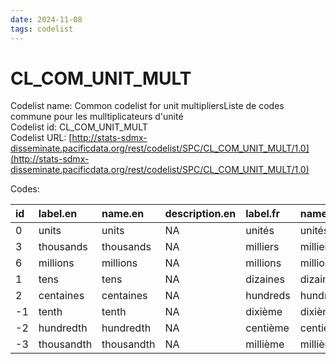 ```yaml
---
date: 2024-11-08
tags: codelist
---
```


# CL_COM_UNIT_MULT

Codelist name: Common codelist for unit multipliersListe de codes commune pour les mulltiplicateurs d'unité  
Codelist id: CL_COM_UNIT_MULT  
Codelist URL: [http://stats-sdmx-disseminate.pacificdata.org/rest/codelist/SPC/CL_COM_UNIT_MULT/1.0](http://stats-sdmx-disseminate.pacificdata.org/rest/codelist/SPC/CL_COM_UNIT_MULT/1.0)  

Codes:  

|id |label.en   |name.en    |description.en |label.fr |name.fr  |description.fr |
|:--|:----------|:----------|:--------------|:--------|:--------|:--------------|
|0  |units      |units      |NA             |unités   |unités   |NA             |
|3  |thousands  |thousands  |NA             |milliers |milliers |NA             |
|6  |millions   |millions   |NA             |millions |millions |NA             |
|1  |tens       |tens       |NA             |dizaines |dizaines |NA             |
|2  |centaines  |centaines  |NA             |hundreds |hundreds |NA             |
|-1 |tenth      |tenth      |NA             |dixième  |dixième  |NA             |
|-2 |hundredth  |hundredth  |NA             |centième |centième |NA             |
|-3 |thousandth |thousandth |NA             |millième |millième |NA             |

